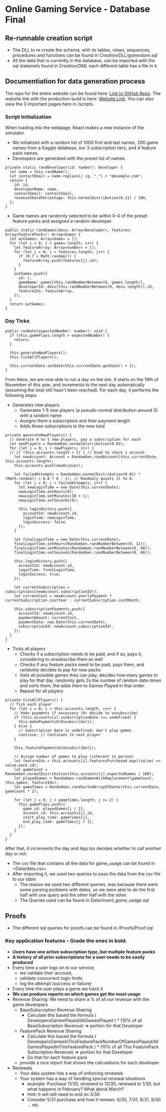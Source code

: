 # Online Gaming Service - Database Final

## Re-runnable creation script
- The DLL to re create the schema, with its tables, views, sequences, procedures and functions can be found in *Creation/DLL/gamestore.sql* 
- All the data that is currently in the database, can be imported with the sql statemets found in *Creation/DML* each different table has a file in it.

## Documentiation for data generation process

The repo for the entire website can be found here: [Link to GitHub Repo](https://github.com/Cody-Howell-Snow/data-sim-olg).
The website link with the production build is here: [Website Link](https://codydhowell.com/sims/olg/).
You can also view the 3 important pages here in /scripts.

### Script Initialization

When loading into the webpage, React makes a new instance of the simulator.
  - We initialized with a random list of 1000 first and last names, 200 game names from a Kaggle database, our 3 subscription tiers, and 4 feature pack names.
  - Developers are generated with the preset list of names.
```
private static randDeveloper(id: number): Developer {
  let name = this.randName();
  let contactEmail = name.replace(/ /g, "_") + "@example.com";
  return {
    id: id,
    developerName: name,
    contactEmail: contactEmail,
    revenueSharePercentage: this.normalDistribution(0.11) / 100,
  };
}
```
  - Game names are randomly selected to be within 0-4 of the preset feature packs and assigned a random developer.
```
public static randGames(devs: Array<Developer>, features: Array<FeaturePack>): Array<Game> {
  let outGames: Array<Game> = [];
  for (let i = 0; i < games.length; i++) {
    let featureArray: Array<number> = [];
    for (let j = 0; j < features.length; j++) {
      if (0.7 < Math.random()) {
        featureArray.push(features[j].id);
      }
    }
    outGames.push({
      id: i,
      gameName: games[this.randNumberBetween(0, games.length)],
      developerId: devs[this.randNumberBetween(0, devs.length)].id,
      featureIds: featureArray,
    });
  }
  return outGames;
}
```

### Day Ticks

```
public runDate(expectedNumber: number): void {
  if (this.gamePlays.length > expectedNumber) {
    return;
  }

  this.generateNewPlayers();
  this.tickAllPlayers();

  this.currentDate.setDate(this.currentDate.getDate() + 1);
}
```

From there, we are now able to run a day on the sim. It starts on the 19th of November of this year, and increments to the next day automatically (assuming the total still hasn't been reached). For each day, it performs the following steps: 
  - Generates new players
    - Generates 1-5 new players (a pseudo-normal distribution around 3) with a random name
    - Assigns them a subscription and their payment length
    - Adds those subscriptions to the new total
```
private generateNewPlayers() {
  // Generate 0 to 5 new players, pay a subscription for each
  let newPlayers = RandomGen.normalDistribution(0.03);
  for (let i = 0; i < newPlayers; i++) {
  // if (this.accounts.length < 1) { // Used to check 1 account
    let newAccount: Account = RandomGen.randAccount(this.currentDate, this.accounts.length);
    this.accounts.push(newAccount);

    let failedAttempts = RandomGen.normalDistribution(0.01) * (Math.random() < 0.8 ? 0 : 1); // Randomly quiets it to 0.
    for (let j = 0; j < failedAttempts; j++) {
      let newLoginTime = new Date(this.currentDate);
      newLoginTime.setHours(8);
      newLoginTime.setMinutes(10 + i);
      newLoginTime.setSeconds(0);

      this.loginHistory.push({
        accountId: newAccount.id, 
        loginTime: newLoginTime, 
        loginSuccess: false
      });
    }

    let finalLoginTime = new Date(this.currentDate);
    finalLoginTime.setHours(RandomGen.randNumberBetween(9, 12));
    finalLoginTime.setMinutes(RandomGen.randNumberBetween(0, 60));
    finalLoginTime.setSeconds(RandomGen.randNumberBetween(0, 60));

    this.loginHistory.push({
      accountId: newAccount.id,
      loginTime: finalLoginTime,
      loginSuccess: true,
    });

    let currentSubscription = subscriptions[newAccount.subscriptionId!];
    let currentCost = newAccount.yearlyPayment ? currentSubscription.costYear : currentSubscription.costMonth;

    this.subscriptionPayments.push({
      accountId: newAccount.id,
      paymentAmount: currentCost,
      paymentDate: new Date(this.currentDate),
      subscriptionId: newAccount.subscriptionId!,
    });
  }
}
```
  - Ticks all players
    - Checks if a subscription needs to be paid, and if so, pays it, considering to unsubscribe them as well
    - Checks if any feature packs need to be paid, pays them, and randomly decides to pay for new packs
    - Gets all possible games they can play, decides how many games to play for that day, randomly gets 2x the number of random date-times and sorts them, the adds them to Games Played in that order.
    - Repeat for all players
```
private tickAllPlayers() {
  // Tick each player
  for (let i = 0; i < this.accounts.length; i++) {
    // Make payments if necessary (Or decide to unsubscribe)
    if (this.accounts[i].susbscriptionDate !== undefined) {
      this.makePaymentsOrUnsubscribe(i);
    } else {
      // Subscription date is undefined; don't play games
      continue; // Continues to next player
    }

    this.featurePaymentsOrUnsubscribe(i);

    // Assign number of games to play (inherent in person)
    let featureIds = this.accounts[i].featuresPurchased.map((value) => value.pack.id);
    let gameCount = RandomGen.normalDistribution(this.accounts[i].expectedGames / 100);
    let playedGames = RandomGen.randGamesWithReplacement(gameCount, this.games, featureIds);
    let gameTimes = RandomGen.randSortedArrayOfDates(this.currentDate, gameCount * 2);

    for (let j = 0; j < gameTimes.length; j += 2) {
      this.gamePlays.push({
        game_id: playedGames[j / 2],
        account_id: this.accounts[i].id,
        start_play_time: gameTimes[j],
        end_play_time: gameTimes[j + 1],
      });
    }
  }
}
```
After that, it increments the day and App.tsx decides whether to call another day or not. 

- The csv file that contains all the data for game_usage can be found in ~Data/data.csv~
- After importing it, we used two queries to pass the data from the csv file to our table. 
  - The reason we used two different queries, was because there were some parsing problems with dates, so we were able to do the first half with one query and the other half with the other.
  - The Queries used can be found in *Data/insert_game_usage.sql* 

## Proofs
- The different sql queries for proofs can be found in /Proofs/Proof.sql
### Key application features - Grade the ones in bold.
- **Users have one active subscription type, but multiple feature packs**
- **A history of all prior subscriptions for a user needs to be easily produced**
- Every time a user logs on to our service, 
    - we validate their account, 
    - validate concurrent login limits
    - log the attempt (success or failure)
- Every time the user plays a game we track it
- **We can produce reports on which games get the most usage**
- Revenue Sharing:  We need to share a % of all our revenue with the game developers
    - BaseSubscription Revenue Sharing
        - Calculate this based the formula
        ( DevelopersGamesPlayed/AllGamesPlayed ) * (10% of all BaseSubscription Revenue) => portion for that Developer
    - FeaturePack Revenue Sharing
        - Calculate this based the formula
        ( DevelopersGamesInThisFeaturePackNumberOfGamesPlayed/AllGamesPlayedInThisFeaturePack ) * (10% of all This FeaturePack Subscription Revenue) => portion for that Developer
        - Do that for each feature pack
    - provide a nice report that shows the calculations for each developer
- Renewals
    - Your data system has a way of enforcing renewals
    - Your system has a way of handling special renewal situations
        - example:  Purchase 11/30, renewed to 12/30, renewed to 1/30, but what happens in February?  What about March?
        - Hint: It will still need to end on 3/30
        - Consider 5/31 purchase and how it renews: 6/30, 7/31, 8/31, 9/30 ... etc
